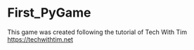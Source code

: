 # First_PyGame
This game was created following the tutorial of Tech With Tim https://techwithtim.net
